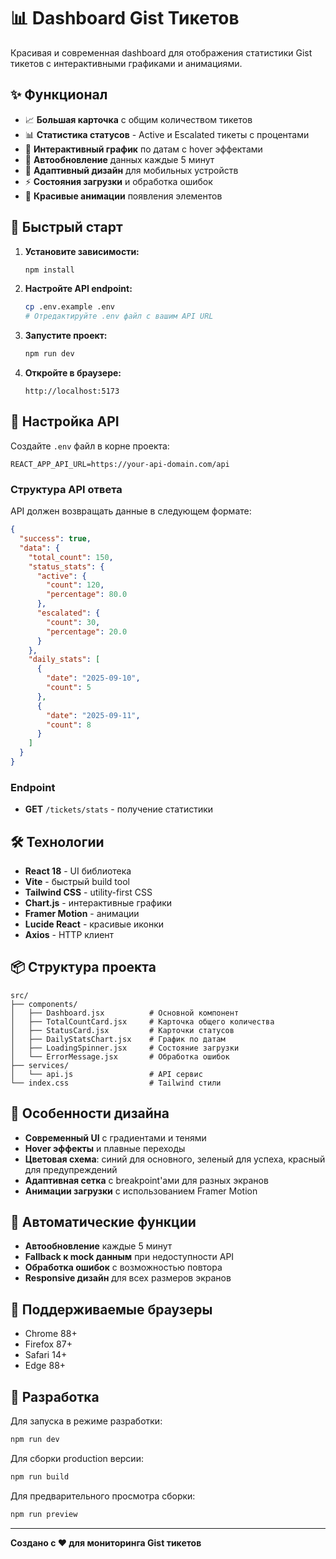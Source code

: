 # 📊 Dashboard Gist Тикетов

Красивая и современная dashboard для отображения статистики Gist тикетов с интерактивными графиками и анимациями.

## ✨ Функционал

- 📈 **Большая карточка** с общим количеством тикетов
- 📊 **Статистика статусов** - Active и Escalated тикеты с процентами
- 📅 **Интерактивный график** по датам с hover эффектами
- 🔄 **Автообновление** данных каждые 5 минут
- 📱 **Адаптивный дизайн** для мобильных устройств
- ⚡ **Состояния загрузки** и обработка ошибок
- 🎨 **Красивые анимации** появления элементов

## 🚀 Быстрый старт

1. **Установите зависимости:**
   ```bash
   npm install
   ```

2. **Настройте API endpoint:**
   ```bash
   cp .env.example .env
   # Отредактируйте .env файл с вашим API URL
   ```

3. **Запустите проект:**
   ```bash
   npm run dev
   ```

4. **Откройте в браузере:**
   ```
   http://localhost:5173
   ```

## 🔧 Настройка API

Создайте `.env` файл в корне проекта:

```env
REACT_APP_API_URL=https://your-api-domain.com/api
```

### Структура API ответа

API должен возвращать данные в следующем формате:

```json
{
  "success": true,
  "data": {
    "total_count": 150,
    "status_stats": {
      "active": {
        "count": 120,
        "percentage": 80.0
      },
      "escalated": {
        "count": 30,
        "percentage": 20.0
      }
    },
    "daily_stats": [
      {
        "date": "2025-09-10",
        "count": 5
      },
      {
        "date": "2025-09-11", 
        "count": 8
      }
    ]
  }
}
```

### Endpoint

- **GET** `/tickets/stats` - получение статистики

## 🛠️ Технологии

- **React 18** - UI библиотека
- **Vite** - быстрый build tool
- **Tailwind CSS** - utility-first CSS
- **Chart.js** - интерактивные графики
- **Framer Motion** - анимации
- **Lucide React** - красивые иконки
- **Axios** - HTTP клиент

## 📦 Структура проекта

```
src/
├── components/
│   ├── Dashboard.jsx          # Основной компонент
│   ├── TotalCountCard.jsx     # Карточка общего количества
│   ├── StatusCard.jsx         # Карточки статусов
│   ├── DailyStatsChart.jsx    # График по датам
│   ├── LoadingSpinner.jsx     # Состояние загрузки
│   └── ErrorMessage.jsx       # Обработка ошибок
├── services/
│   └── api.js                 # API сервис
└── index.css                  # Tailwind стили
```

## 🎨 Особенности дизайна

- **Современный UI** с градиентами и тенями
- **Hover эффекты** и плавные переходы
- **Цветовая схема**: синий для основного, зеленый для успеха, красный для предупреждений
- **Адаптивная сетка** с breakpoint'ами для разных экранов
- **Анимации загрузки** с использованием Framer Motion

## 🔄 Автоматические функции

- **Автообновление** каждые 5 минут
- **Fallback к mock данным** при недоступности API
- **Обработка ошибок** с возможностью повтора
- **Responsive дизайн** для всех размеров экранов

## 📱 Поддерживаемые браузеры

- Chrome 88+
- Firefox 87+
- Safari 14+
- Edge 88+

## 🤝 Разработка

Для запуска в режиме разработки:

```bash
npm run dev
```

Для сборки production версии:

```bash
npm run build
```

Для предварительного просмотра сборки:

```bash
npm run preview
```

---

**Создано с ❤️ для мониторинга Gist тикетов**
